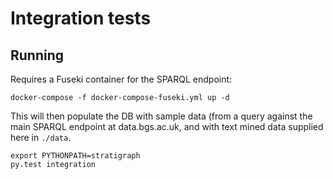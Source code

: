 # Integration tests

## Running

Requires a Fuseki container for the SPARQL endpoint:

```
docker-compose -f docker-compose-fuseki.yml up -d
```

This will then populate the DB with sample data (from a query against the main SPARQL endpoint at data.bgs.ac.uk, and with text mined data supplied here in `./data`.

```
export PYTHONPATH=stratigraph
py.test integration
```
